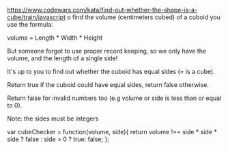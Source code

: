 https://www.codewars.com/kata/find-out-whether-the-shape-is-a-cube/train/javascript
o find the volume (centimeters cubed) of a cuboid you use the formula:

volume = Length * Width * Height

But someone forgot to use proper record keeping, so we only have the volume, and the length of a single side!

It's up to you to find out whether the cuboid has equal sides (= is a cube).

Return true if the cuboid could have equal sides, return false otherwise.

Return false for invalid numbers too (e.g volume or side is less than or equal to 0).

Note: the sides must be integers

var cubeChecker = function(volume, side){
  return volume !== side * side  * side ? false : side > 0 ? true: false;
};